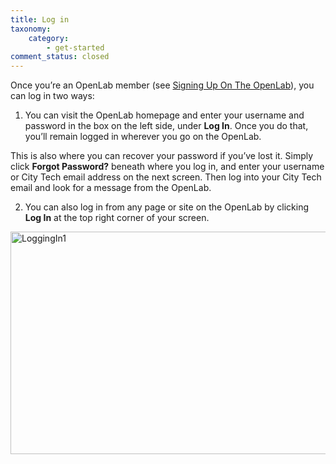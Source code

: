 ```yaml
---
title: Log in
taxonomy:
    category:
        - get-started
comment_status: closed
---
```


Once you’re an OpenLab member (see [Signing Up On The OpenLab]([url](https://openlab.citytech.cuny.edu/blog/help/signing-up-on-the-openlab))), you can log in two ways:

1. You can visit the OpenLab homepage and enter your username and password in the box on the left side, under **Log In**.  Once you do that, you’ll remain logged in wherever you go on the OpenLab.

This is also where you can recover your password if you’ve lost it. Simply click **Forgot Password?** beneath where you log in, and enter your username or City Tech email address on the next screen. Then log into your City Tech email and look for a message from the OpenLab.

2. You can also log in from any page or site on the OpenLab by clicking **Log In** at the top right corner of your screen.

<img width="1200" height="356" alt="LoggingIn1" src="https://github.com/user-attachments/assets/226b6856-2fa4-4792-b413-a77ce4bb2854" />
